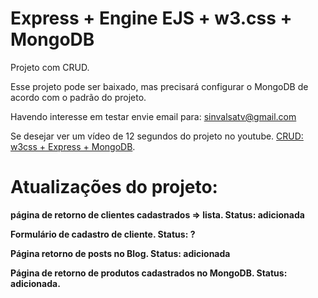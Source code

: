 # Express + Engine EJS + w3.css + MongoDB

Projeto com CRUD.

Esse projeto pode ser baixado, mas precisará configurar o MongoDB de acordo com  o padrão do projeto.

Havendo interesse em testar envie email para: sinvalsatv@gmail.com

Se desejar ver um vídeo de 12 segundos do projeto no youtube. [CRUD: w3css + Express + MongoDB](https://www.youtube.com/watch?v=zUpX8FIC2Xk).

# Atualizações do projeto:

**página de retorno de clientes cadastrados => lista. Status: adicionada**
 
**Formulário de cadastro de cliente. Status: ?**

**Página retorno de posts no Blog. Status: adicionada**

**Página de retorno de produtos cadastrados no MongoDB. Status: adicionada.**
